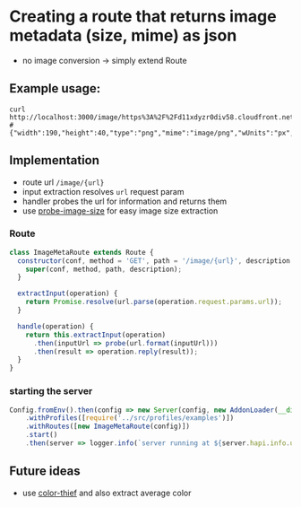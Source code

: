 # Creating a route that returns image metadata (size, mime) as json

- no image conversion -> simply extend Route

## Example usage:

```
curl http://localhost:3000/image/https%3A%2F%2Fd11xdyzr0div58.cloudfront.net%2Fstatic%2Farchnavbar%2Farchlogo.4fefb38dc270.png
# {"width":190,"height":40,"type":"png","mime":"image/png","wUnits":"px","hUnits":"px","length":4192}
```

## Implementation

- route url `/image/{url}`
- input extraction resolves `url` request param
- handler probes the url for information and returns them
- use [probe-image-size](https://www.npmjs.com/package/probe-image-size) for easy image size extraction

### Route

```js
class ImageMetaRoute extends Route {
  constructor(conf, method = 'GET', path = '/image/{url}', description = 'Image metadata conversion') {
    super(conf, method, path, description);
  }

  extractInput(operation) {
    return Promise.resolve(url.parse(operation.request.params.url));
  }

  handle(operation) {
    return this.extractInput(operation)
      .then(inputUrl => probe(url.format(inputUrl)))
      .then(result => operation.reply(result));
  }
}
```

### starting the server

```js
Config.fromEnv().then(config => new Server(config, new AddonLoader(__dirname, {}).load())
    .withProfiles([require('../src/profiles/examples')])
    .withRoutes([new ImageMetaRoute(config)])
    .start()
    .then(server => logger.info(`server running at ${server.hapi.info.uri}`)))
```

## Future ideas

- use [color-thief](https://github.com/null2/color-thief) and also extract average color

